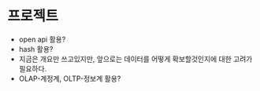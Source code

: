# 프로젝트 

- open api 활용?
- hash 활용?
- 지금은 개요만 쓰고있지만, 앞으로는 데이터를 어떻게 확보할것인지에 대한 고려가 필요하다. 
- OLAP-계정계, OLTP-정보계 활용?